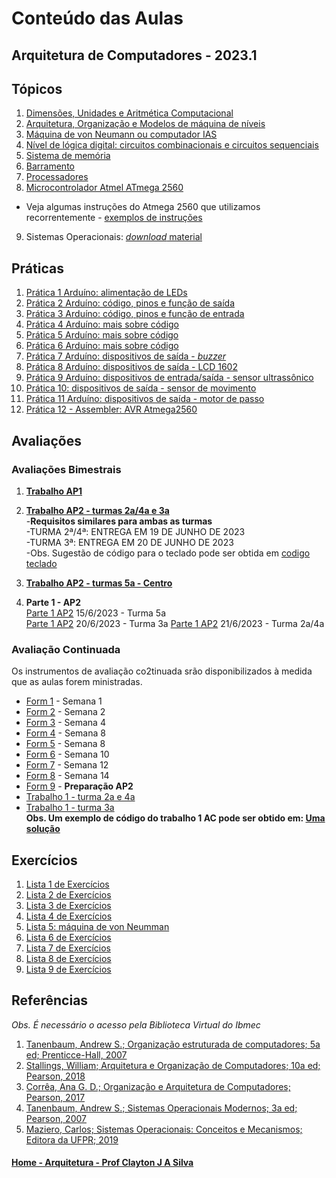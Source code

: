 # Conteúdo das Aulas  
## Arquitetura de Computadores - 2023.1

## Tópicos
1. [Dimensões, Unidades e Aritmética Computacional](arq_aulas/dimensoesUnidadesAritmeticaComputacional1.md)
2. [Arquitetura, Organização e Modelos de máquina de níveis](arq_aulas/arquiteturaOrganizacaoCamadas.md)
3. [Máquina de von Neumann ou computador IAS](arq_aulas/computadorIAS.md)
4. [Nível de lógica digital: circuitos combinacionais e circuitos sequenciais](https://github.com/claytonjasilva/claytonjasilva.github.io/blob/main/sisdig_aulas/algebraPortasLogicas.md)
5. [Sistema de memória](arq_aulas/memoria.md)
6. [Barramento](arq_aulas/barramento.md)
7. [Processadores](arq_aulas/processadores.md)  
8. [Microcontrolador Atmel ATmega 2560](arq_aulas/microcontrolador2560.md)  
- Veja algumas instruções do Atmega 2560 que utilizamos recorrentemente - [exemplos de instruções](/arq_aulas/images/tabela_instrucoes.pdf)
9. Sistemas Operacionais: [*download* material](https://1drv.ms/p/s!AsTd8oN7mu8pkcB4b7de8Z0_eLNtFA?e=PIgZwh)

## Práticas    
1. [Prática 1 Arduíno: alimentação de LEDs](arq_aulas/pratica_ligaLED.md)    
2. [Prática 2 Arduíno: código, pinos e função de saída](arq_aulas/pratica_saidaArduino.md)     
3. [Prática 3 Arduíno: código, pinos e função de entrada](arq_aulas/pratica_entradaArduino.md)
4. [Prática 4 Arduíno: mais sobre código](arq_aulas/pratica_codigoArduino.md)     
5. [Prática 5 Arduíno: mais sobre código](arq_aulas/pratica_codigoArduino2.md)
6. [Prática 6 Arduíno: mais sobre código](arq_aulas/pratica_codigoArduino3.md)
7. [Prática 7 Arduíno: dispositivos de saída - *buzzer*](arq_aulas/pratica_buzzer.md)
8. [Prática 8 Arduíno: dispositivos de saída - LCD 1602](arq_aulas/pratica_lcd1.md)
9. [Prática 9 Arduíno: dispositivos de entrada/saída - sensor ultrassônico](arq_aulas/pratica_sensorultrassonico.md)
10. [Prática 10: dispositivos de saída - sensor de movimento](arq_aulas/pratica_sensormovimento.md)
11. [Prática 11 Arduíno: dispositivos de saída - motor de passo](arq_aulas/pratica_motor.md)
12. [Prática 12 - Assembler: AVR Atmega2560](arq_aulas/pratica_assembler.md)


## Avaliações
### Avaliações Bimestrais
1. **[Trabalho AP1](/arq_aulas/images/ArquiteturaTrabalhoAP1_2023.pdf)**   

2. **[Trabalho AP2 - turmas 2a/4a e 3a](/arq_aulas/images/ArquiteturaTrabalhoAP2_2023.pdf)**    
-**Requisitos similares para ambas as turmas**  
-TURMA 2ª/4ª: ENTREGA EM 19 DE JUNHO DE 2023   
-TURMA 3ª: ENTREGA EM 20 DE JUNHO DE 2023    
-Obs. Sugestão de código para o teclado pode ser obtida em [codigo teclado](https://github.com/claytonjasilva/prog_exemplos/blob/main/pratica_teclado.ino)

3. **[Trabalho AP2 - turmas 5a - Centro](/arq_aulas/images/ArquiteturaTrabalhoAP2_2023-turmaCentro.pdf)**    

4. **Parte 1 - AP2**  
 [Parte 1 AP2]() 15/6/2023 - Turma 5a  
 [Parte 1 AP2]() 20/6/2023 - Turma 3a
 [Parte 1 AP2](https://forms.gle/EBsTbjS41SupZ5dg7) 21/6/2023 - Turma 2a/4a


   

### Avaliação Continuada
Os instrumentos de avaliação co2tinuada srão disponibilizados à medida que as aulas forem ministradas.  
- [Form 1](/arq_aulas/images/ArquiteturaForm1.pdf) - Semana 1
- [Form 2](/arq_aulas/images/ArquiteturaForm2.pdf) - Semana 2
- [Form 3](/arq_aulas/images/Arquitetura_Form3.pdf) - Semana 4
- [Form 4](/arq_aulas/images/Arquitetura_Form4.pdf) - Semana 8
- [Form 5](/arq_aulas/images/Arquitetura_Form5.pdf) - Semana 8  
- [Form 6](/arq_aulas/images/Arquitetura_form6.pdf) - Semana 10
- [Form 7](/arq_aulas/images/Arquitetura_form7.pdf) - Semana 12
- [Form 8](https://forms.gle/FieP8181V6DwxEvt8) - Semana 14
- [Form 9](/arq_aulas/images/Arquitetura_Form9.pdf) - **Preparação AP2**
- [Trabalho 1 - turma 2a e 4a](/arq_aulas/images/ArquiteturaTrabalho1.pdf)  
- [Trabalho 1 - turma 3a](https://github.com/claytonjasilva/claytonjasilva.github.io/blob/main/arq_aulas/images/ArquiteturaTrabalho2_2023.pdf)  
**Obs. Um exemplo de código do trabalho 1 AC pode ser obtido em: [Uma solução](https://github.com/claytonjasilva/prog_exemplos/blob/main/trabalho1AC.ino)**


## Exercícios  
1. [Lista 1 de Exercícios](arq_aulas/arq_exercicios1_sala.md)  
2. [Lista 2 de Exercícios](arq_aulas/arq_exercicios2_sala.md)  
3. [Lista 3 de Exercícios](arq_aulas/arq_exercicios3_sala.md)  
4. [Lista 4 de Exercícios](arq_aulas/arq_exercicios4_sala.md)  
5. [Lista 5: máquina de von Neumman](arq_aulas/arq_exercicios5_sala.md)
6. [Lista 6 de Exercícios](arq_aulas/arq_exercicios6_sala.md)
7. [Lista 7 de Exercícios](arq_aulas/arq_exercicios7_sala.md)
8. [Lista 8 de Exercícios](arq_aulas/arq_exercicios8_sala.md)
9. [Lista 9 de Exercícios](arq_aulas/arq_exercicios9_sala.md)

## Referências  
*Obs. É necessário o acesso pela Biblioteca Virtual do Ibmec*    
1. [Tanenbaum, Andrew S.; Organização estruturada de computadores; 5a ed; Prenticce-Hall, 2007](https://plataforma.bvirtual.com.br/Leitor/Publicacao/355/pdf/0)
2. [Stallings, William; Arquitetura e Organização de Computadores; 10a ed; Pearson, 2018](https://plataforma.bvirtual.com.br/Leitor/Publicacao/151479/pdf/0)
3. [Corrêa, Ana G. D.; Organização e Arquitetura de Computadores; Pearson, 2017](https://plataforma.bvirtual.com.br/Leitor/Publicacao/124147/pdf/0)
4. [Tanenbaum, Andrew S.; Sistemas Operacionais Modernos; 3a ed; Pearson, 2007](https://plataforma.bvirtual.com.br/Leitor/Publicacao/1233/pdf/0)  
5. [Maziero, Carlos; Sistemas Operacionais: Conceitos e Mecanismos; Editora da UFPR; 2019](http://wiki.inf.ufpr.br/maziero/doku.php?id=socm:start)

#### [Home - Arquitetura - Prof Clayton J A Silva](/arq.md)
